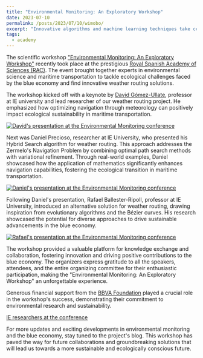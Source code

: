 ```yaml
---
title: "Environmental Monitoring: An Exploratory Workshop"
date: 2023-07-10
permalink: /posts/2023/07/10/wimobo/
excerpt: "Innovative algorithms and machine learning techniques take center stage at the Environmental Monitoring event."
tags:
  - academy
---
```


The scientific workshop ["Environmental Monitoring: An Exploratory Workshop"](https://wimoboproject.com/index.php/event/) recently took place at the prestigious [Royal Spanish Academy of Sciences (RAC)](https://rac.es/). The event brought together experts in environmental science and maritime transportation to tackle ecological challenges faced by the blue economy and find innovative weather routing solutions.

The workshop kicked off with a keynote by [David Gómez-Ullate](https://www.ie.edu/university/about/faculty/david-gomez-ullate/), professor at IE university and lead researcher of our weather routing project. He emphasized how optimizing navigation through meteorology can positively impact ecological sustainability in maritime transportation.

[![David's presentation at the Environmental Monitoring conference](https://weather-routing-research.github.io/images/230-07-10-david.JPEG)](https://www.youtube.com/watch?v=i6BFsdg-AVw&t=1639s)

Next was Daniel Precioso, researcher at IE University, who presented his Hybrid Search algorithm for weather routing. This approach addresses the Zermelo's Navigation Problem by combining optimal path search methods with variational refinement. Through real-world examples, Daniel showcased how the application of mathematics significantly enhances navigation capabilities, fostering the ecological transition in maritime transportation.

[![Daniel's presentation at the Environmental Monitoring conference](https://daniprec.github.io/images/230710_wimobo.JPEG)](https://www.youtube.com/watch?v=i6BFsdg-AVw&t=12275s)

Following Daniel's presentation, Rafael Ballester-Ripoll, professor at IE University, introduced an alternative solution for weather routing, drawing inspiration from evolutionary algorithms and the Bézier curves. His research showcased the potential for diverse approaches to drive sustainable advancements in the blue economy.

[![Rafael's presentation at the Environmental Monitoring conference](https://weather-routing-research.github.io/images/230-07-10-rafael.JPEG)](https://www.youtube.com/watch?v=i6BFsdg-AVw&t=13610s)

The workshop provided a valuable platform for knowledge exchange and collaboration, fostering innovation and driving positive contributions to the blue economy. The organizers express gratitude to all the speakers, attendees, and the entire organizing committee for their enthusiastic participation, making the "Environmental Monitoring: An Exploratory Workshop" an unforgettable experience.

Generous financial support from the [BBVA Foundation](https://www.fbbva.es/) played a crucial role in the workshop's success, demonstrating their commitment to environmental research and sustainability.

[IE researchers at the conference](https://weather-routing-research.github.io/images/230-07-10-wimobo.JPEG)

For more updates and exciting developments in environmental monitoring and the blue economy, stay tuned to the project's blog. This workshop has paved the way for future collaborations and groundbreaking solutions that will lead us towards a more sustainable and ecologically conscious future.